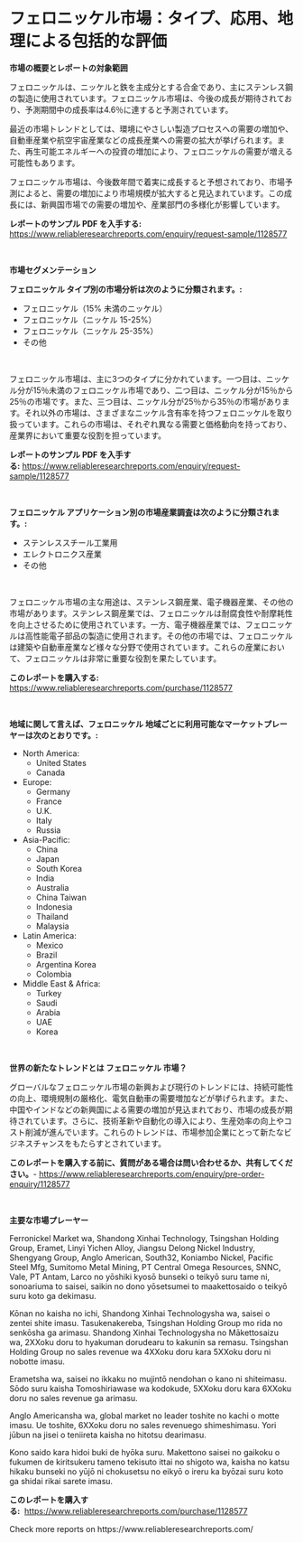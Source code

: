 <p><h1>フェロニッケル市場：タイプ、応用、地理による包括的な評価</h1></p><p><strong>市場の概要とレポートの対象範囲</strong></p>
<p><p>フェロニッケルは、ニッケルと鉄を主成分とする合金であり、主にステンレス鋼の製造に使用されています。フェロニッケル市場は、今後の成長が期待されており、予測期間中の成長率は4.6％に達すると予測されています。</p><p>最近の市場トレンドとしては、環境にやさしい製造プロセスへの需要の増加や、自動車産業や航空宇宙産業などの成長産業への需要の拡大が挙げられます。また、再生可能エネルギーへの投資の増加により、フェロニッケルの需要が増える可能性もあります。</p><p>フェロニッケル市場は、今後数年間で着実に成長すると予想されており、市場予測によると、需要の増加により市場規模が拡大すると見込まれています。この成長には、新興国市場での需要の増加や、産業部門の多様化が影響しています。</p></p>
<p><strong>レポートのサンプル PDF を入手する:</strong> <a href="https://www.reliableresearchreports.com/enquiry/request-sample/1128577">https://www.reliableresearchreports.com/enquiry/request-sample/1128577</a></p>
<p>&nbsp;</p>
<p><strong>市場セグメンテーション</strong></p>
<p><strong>フェロニッケル タイプ別の市場分析は次のように分類されます。:</strong></p>
<p><ul><li>フェロニッケル（15% 未満のニッケル）</li><li>フェロニッケル（ニッケル 15-25%）</li><li>フェロニッケル（ニッケル 25-35%）</li><li>その他</li></ul></p>
<p>&nbsp;</p>
<p><p>フェロニッケル市場は、主に3つのタイプに分かれています。一つ目は、ニッケル分が15％未満のフェロニッケル市場であり、二つ目は、ニッケル分が15％から25％の市場です。また、三つ目は、ニッケル分が25％から35％の市場があります。それ以外の市場は、さまざまなニッケル含有率を持つフェロニッケルを取り扱っています。これらの市場は、それぞれ異なる需要と価格動向を持っており、産業界において重要な役割を担っています。</p></p>
<p><strong>レポートのサンプル PDF を入手する:</strong>&nbsp;<a href="https://www.reliableresearchreports.com/enquiry/request-sample/1128577">https://www.reliableresearchreports.com/enquiry/request-sample/1128577</a></p>
<p>&nbsp;</p>
<p><strong> フェロニッケル アプリケーション別の市場産業調査は次のように分類されます。:</strong></p>
<p><ul><li>ステンレススチール工業用</li><li>エレクトロニクス産業</li><li>その他</li></ul></p>
<p>&nbsp;</p>
<p><p>フェロニッケル市場の主な用途は、ステンレス鋼産業、電子機器産業、その他の市場があります。ステンレス鋼産業では、フェロニッケルは耐腐食性や耐摩耗性を向上させるために使用されています。一方、電子機器産業では、フェロニッケルは高性能電子部品の製造に使用されます。その他の市場では、フェロニッケルは建築や自動車産業など様々な分野で使用されています。これらの産業において、フェロニッケルは非常に重要な役割を果たしています。</p></p>
<p><strong>このレポートを購入する:</strong>&nbsp; <a href="https://www.reliableresearchreports.com/purchase/1128577">https://www.reliableresearchreports.com/purchase/1128577</a></p>
<p>&nbsp;</p>
<p><strong>地域に関して言えば、フェロニッケル 地域ごとに利用可能なマーケットプレーヤーは次のとおりです。:</strong></p>
<p><ul>
    <li>
        North America:
        <ul>
            <li>United States</li>
            <li>Canada</li>
        </ul>
    </li>
    <li>
        Europe:
        <ul>
            <li>Germany</li>
            <li>France</li>
            <li>U.K.</li>
            <li>Italy</li>
            <li>Russia</li>
        </ul>
    </li>
    <li>
        Asia-Pacific:
        <ul>
            <li>China</li>
            <li>Japan</li>
            <li>South Korea</li>
            <li>India</li>
            <li>Australia</li>
            <li>China Taiwan</li>
            <li>Indonesia</li>
            <li>Thailand</li>
            <li>Malaysia</li>
        </ul>
    </li>
    <li>
        Latin America:
        <ul>
            <li>Mexico</li>
            <li>Brazil</li>
            <li>Argentina Korea</li>
            <li>Colombia</li>
        </ul>
    </li>
    <li>
        Middle East & Africa:
        <ul>
            <li>Turkey</li>
            <li>Saudi</li>
            <li>Arabia</li>
            <li>UAE</li>
            <li>Korea</li>
        </ul>
    </li>
    </ul></p>
<p>&nbsp;</p>
<p><strong>世界の新たなトレンドとは フェロニッケル 市場？</strong></p>
<p><p>グローバルなフェロニッケル市場の新興および現行のトレンドには、持続可能性の向上、環境規制の厳格化、電気自動車の需要増加などが挙げられます。また、中国やインドなどの新興国による需要の増加が見込まれており、市場の成長が期待されています。さらに、技術革新や自動化の導入により、生産効率の向上やコスト削減が進んでいます。これらのトレンドは、市場参加企業にとって新たなビジネスチャンスをもたらすとされています。</p></p>
<p><strong>このレポートを購入する前に、質問がある場合は問い合わせるか、共有してください。</strong>- <a href="https://www.reliableresearchreports.com/enquiry/pre-order-enquiry/1128577">https://www.reliableresearchreports.com/enquiry/pre-order-enquiry/1128577</a></p>
<p>&nbsp;</p>
<p><strong>主要な市場プレーヤー</strong></p>
<p><p>Ferronickel Market wa, Shandong Xinhai Technology, Tsingshan Holding Group, Eramet, Linyi Yichen Alloy, Jiangsu Delong Nickel Industry, Shengyang Group, Anglo American, South32, Koniambo Nickel, Pacific Steel Mfg, Sumitomo Metal Mining, PT Central Omega Resources, SNNC, Vale, PT Antam, Larco no yōshiki kyosō bunseki o teikyō suru tame ni, sonoariuma to saisei, saikin no dono yōsetsumei to maakettosaido o teikyō suru koto ga dekimasu. </p><p>Kōnan no kaisha no ichi, Shandong Xinhai Technologysha wa, saisei o zentei shite imasu. Tasukenakereba, Tsingshan Holding Group mo rida no senkōsha ga arimasu. Shandong Xinhai Technologysha no Mākettosaizu wa, 2XXoku doru to hyakuman dorudearu to kakunin sa remasu. Tsingshan Holding Group no sales revenue wa 4XXoku doru kara 5XXoku doru ni nobotte imasu. </p><p>Erametsha wa, saisei no ikkaku no mujintō nendohan o kano ni shiteimasu. Sōdo suru kaisha Tomoshiriawase wa kodokude, 5XXoku doru kara 6XXoku doru no sales revenue ga arimasu.</p><p>Anglo Americansha wa,  global market no leader toshite no kachi o motte imasu. Ue toshite, 6XXoku doru no sales revenuego shimeshimasu. Yori jūbun na jisei o teniireta kaisha no hitotsu dearimasu.</p><p>Kono saido kara hidoi buki de hyōka suru. Makettono saisei no gaikoku o fukumen de kiritsukeru tameno tekisuto ittai no shigoto wa, kaisha no katsu hikaku bunseki no yūjō ni chokusetsu no eikyō o ireru ka byōzai suru koto ga shidai rikai sarete imasu.</p></p>
<p><strong>このレポートを購入する:</strong>&nbsp;&nbsp;<a href="https://www.reliableresearchreports.com/purchase/1128577">https://www.reliableresearchreports.com/purchase/1128577</a></p>
<p>Check more reports on https://www.reliableresearchreports.com/</p>